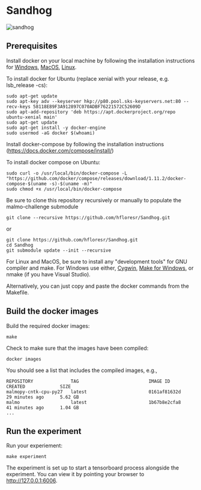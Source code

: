 # Sandhog

![sandhog](http://99percentinvisible.org/app/uploads/2015/03/sandhogs-1.jpg)

## Prerequisites

Install docker on your local machine by following the installation instructions for 
[Windows](https://docs.docker.com/docker-for-windows/install/), 
[MacOS](https://docs.docker.com/docker-for-mac/install/),
[Linux](https://docs.docker.com/engine/installation/).

To install docker for Ubuntu (replace xenial with your release, e.g. lsb_release -cs):
```
sudo apt-get update
sudo apt-key adv --keyserver hkp://p80.pool.sks-keyservers.net:80 --recv-keys 58118E89F3A912897C070ADBF76221572C52609D
sudo apt-add-repository 'deb https://apt.dockerproject.org/repo ubuntu-xenial main'
sudo apt-get update
sudo apt-get install -y docker-engine
sudo usermod -aG docker $(whoami)
```


Install docker-compose by following the installation instructions (https://docs.docker.com/compose/install/)

To install docker compose on Ubuntu:
```
sudo curl -o /usr/local/bin/docker-compose -L "https://github.com/docker/compose/releases/download/1.11.2/docker-compose-$(uname -s)-$(uname -m)"
sudo chmod +x /usr/local/bin/docker-compose
```

Be sure to clone this repository recursively or manually to populate the malmo-challenge submodule
```
git clone --recursive https://github.com/hfloresr/Sandhog.git
```
or
```
git clone https://github.com/hfloresr/Sandhog.git
cd Sandhog
git submodule update --init --recursive
```

For Linux and MacOS, be sure to install any "development tools" for GNU compiler and make.
For Windows use either,
[Cygwin](https://www.cygwin.com/),
[Make for Windows](http://gnuwin32.sourceforge.net/packages/make.htm),
or nmake (if you have Visual Studio).

Alternatively, you can just copy and paste the docker commands from the Makefile.

## Build the docker images

Build the required docker images:
```
make
```

Check to make sure that the images have been compiled:
```
docker images
```
You should see a list that includes the compiled images, e.g.,
```
REPOSITORY              TAG                          IMAGE ID            CREATED             SIZE
malmopy-cntk-cpu-py27   latest                       0161af81632d        29 minutes ago      5.62 GB
malmo                   latest                       1b67b8e2cfa8        41 minutes ago      1.04 GB
...
```

## Run the experiment

Run your experiement:
```
make experiment
```

The experiment is set up to start a tensorboard process alongside the experiment.
You can view it by pointing your browser to http://127.0.0.1:6006.
